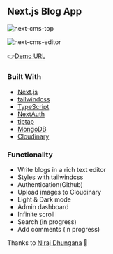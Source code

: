 ## Next.js Blog App

![next-cms-top](https://user-images.githubusercontent.com/64949271/200498029-3658e7ef-204e-4d88-8611-b4c9f6093b06.jpeg)

![next-cms-editor](https://user-images.githubusercontent.com/64949271/200498049-620ab781-da67-48ec-8040-2f7cb5947575.jpeg)

👉[Demo URL](https://next-cms-app.vercel.app/)

### Built With

- [Next.js](https://nextjs.org/)
- [tailwindcss](https://tailwindcss.com/)
- [TypeScript](https://www.typescriptlang.org/)
- [NextAuth](https://next-auth.js.org/)
- [tiptap](https://tiptap.dev/)
- [MongoDB](https://www.mongodb.com/)
- [Cloudinary](https://cloudinary.com/)

### Functionality

- Write blogs in a rich text editor
- Styles with tailwindcss
- Authentication(Github)
- Upload images to Cloudinary
- Light & Dark mode
- Admin dashboard
- Infinite scroll
- Search (in progress)
- Add comments (in progress)

Thanks to [Niraj Dhungana](https://www.udemy.com/course/full-stack-development-with-next-js-typescript/) 🙏
